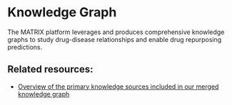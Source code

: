 # Knowledge Graph

The MATRIX platform leverages and produces comprehensive knowledge graphs to study drug-disease relationships and enable drug repurposing predictions.

## Related resources:

- [Overview of the primary knowledge sources included in our merged knowledge graph](primary_knowledge_sources.md) 
